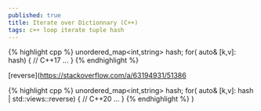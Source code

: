 ```yaml
---
published: true
title: Iterate over Dictionnary (C++)
tags: c++ loop iterate tuple hash
---
```

{% highlight cpp %}
unordered_map<int,string> hash;
for( auto& [k,v]: hash) {         // C++17
...
}
{% endhighlight %}

[reverse](https://stackoverflow.com/a/63194931/51386

{% highlight cpp %}
unordered_map<int,string> hash;
for( auto& [k,v]: hash | std::views::reverse) {         // C++20
...
}
{% endhighlight %}
)
